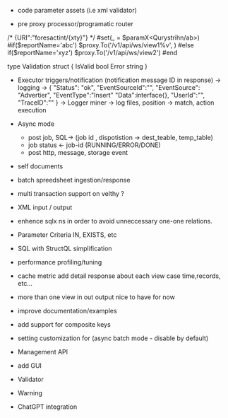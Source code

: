 - code parameter assets (i.e xml validator)

- pre proxy processor/programatic router

/* {URI":"foresactint/{xty}"} */
#set(_ = $paramX<Qurystrihn/ab>)
 #if($reportName='abc')
  $proxy.To('/v1/api/ws/view1%v', )
 #else if($reportName='xyz')
  $proxy.To('/v1/api/ws/view2')
 #end

type Validation struct {
    IsValid bool
    Error string
}


- Executor triggers/notification (notification message ID in response)
-> logging -> { "Status": "ok", "EventSourceId":"", "EventSource": "Advertier", "EventType":"Insert" "Data":interface{}, "UserId":"", "TraceID":""    }
-> Logger miner ->
   log files, position
    -> match, action execution

- Async mode 
  - post job, SQL-> (job id , dispotistion -> dest_teable,  temp_table)
  - job status <- job-id (RUNNING/ERROR/DONE)
  - post http, message, storage event
 
- self documents

- batch spreedsheet ingestion/response

- multi transaction support on velthy ?
- XML input / output
- enhence sqlx ns in order to avoid unneccessary one-one relations.
- Parameter Criteria IN, EXISTS, etc
- SQL with StructQL simplification


- performance profiling/tuning
- cache metric add detail response about each view case time,records, etc...
- more than one view in out output nice to have for now
- improve documentation/examples
- add support for composite keys
- setting customization for (async batch mode - disable by default)

- Management API
- add GUI

- Validator
- Warning
- ChatGPT integration
